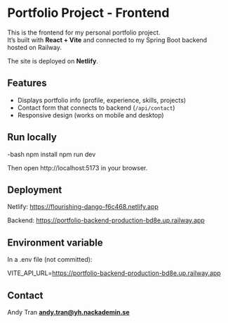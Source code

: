# Portfolio Project - Frontend

This is the frontend for my personal portfolio project.  
It’s built with **React + Vite** and connected to my Spring Boot backend hosted on Railway.

The site is deployed on **Netlify**.


## Features

- Displays portfolio info (profile, experience, skills, projects)
- Contact form that connects to backend (`/api/contact`)
- Responsive design (works on mobile and desktop)


## Run locally

-bash
npm install
npm run dev

Then open http://localhost:5173
 in your browser.

## Deployment

Netlify: https://flourishing-dango-f6c468.netlify.app

Backend: https://portfolio-backend-production-bd8e.up.railway.app

## Environment variable

In a .env file (not committed):

VITE_API_URL=https://portfolio-backend-production-bd8e.up.railway.app

## Contact
Andy Tran 
**andy.tran@yh.nackademin.se**
